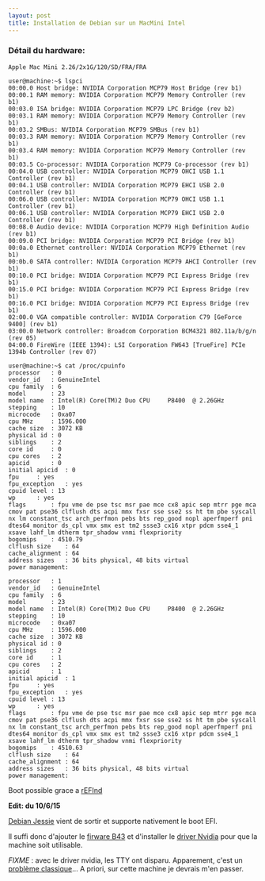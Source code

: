 ```yaml
---
layout: post
title: Installation de Debian sur un MacMini Intel
---
```


### Détail du hardware:
	Apple Mac Mini 2.26/2x1G/120/SD/FRA/FRA

	user@machine:~$ lspci
	00:00.0 Host bridge: NVIDIA Corporation MCP79 Host Bridge (rev b1)
	00:00.1 RAM memory: NVIDIA Corporation MCP79 Memory Controller (rev b1)
	00:03.0 ISA bridge: NVIDIA Corporation MCP79 LPC Bridge (rev b2)
	00:03.1 RAM memory: NVIDIA Corporation MCP79 Memory Controller (rev b1)
	00:03.2 SMBus: NVIDIA Corporation MCP79 SMBus (rev b1)
	00:03.3 RAM memory: NVIDIA Corporation MCP79 Memory Controller (rev b1)
	00:03.4 RAM memory: NVIDIA Corporation MCP79 Memory Controller (rev b1)
	00:03.5 Co-processor: NVIDIA Corporation MCP79 Co-processor (rev b1)
	00:04.0 USB controller: NVIDIA Corporation MCP79 OHCI USB 1.1 Controller (rev b1)
	00:04.1 USB controller: NVIDIA Corporation MCP79 EHCI USB 2.0 Controller (rev b1)
	00:06.0 USB controller: NVIDIA Corporation MCP79 OHCI USB 1.1 Controller (rev b1)
	00:06.1 USB controller: NVIDIA Corporation MCP79 EHCI USB 2.0 Controller (rev b1)
	00:08.0 Audio device: NVIDIA Corporation MCP79 High Definition Audio (rev b1)
	00:09.0 PCI bridge: NVIDIA Corporation MCP79 PCI Bridge (rev b1)
	00:0a.0 Ethernet controller: NVIDIA Corporation MCP79 Ethernet (rev b1)
	00:0b.0 SATA controller: NVIDIA Corporation MCP79 AHCI Controller (rev b1)
	00:10.0 PCI bridge: NVIDIA Corporation MCP79 PCI Express Bridge (rev b1)
	00:15.0 PCI bridge: NVIDIA Corporation MCP79 PCI Express Bridge (rev b1)
	00:16.0 PCI bridge: NVIDIA Corporation MCP79 PCI Express Bridge (rev b1)
	02:00.0 VGA compatible controller: NVIDIA Corporation C79 [GeForce 9400] (rev b1)
	03:00.0 Network controller: Broadcom Corporation BCM4321 802.11a/b/g/n (rev 05)
	04:00.0 FireWire (IEEE 1394): LSI Corporation FW643 [TrueFire] PCIe 1394b Controller (rev 07)

	user@machine:~$ cat /proc/cpuinfo
	processor	: 0
	vendor_id	: GenuineIntel
	cpu family	: 6
	model		: 23
	model name	: Intel(R) Core(TM)2 Duo CPU     P8400  @ 2.26GHz
	stepping	: 10
	microcode	: 0xa07
	cpu MHz		: 1596.000
	cache size	: 3072 KB
	physical id	: 0
	siblings	: 2
	core id		: 0
	cpu cores	: 2
	apicid		: 0
	initial apicid	: 0
	fpu		: yes
	fpu_exception	: yes
	cpuid level	: 13
	wp		: yes
	flags		: fpu vme de pse tsc msr pae mce cx8 apic sep mtrr pge mca cmov pat pse36 clflush dts acpi mmx fxsr sse sse2 ss ht tm pbe syscall nx lm constant_tsc arch_perfmon pebs bts rep_good nopl aperfmperf pni dtes64 monitor ds_cpl vmx smx est tm2 ssse3 cx16 xtpr pdcm sse4_1 xsave lahf_lm dtherm tpr_shadow vnmi flexpriority
	bogomips	: 4510.79
	clflush size	: 64
	cache_alignment	: 64
	address sizes	: 36 bits physical, 48 bits virtual
	power management:

	processor	: 1
	vendor_id	: GenuineIntel
	cpu family	: 6
	model		: 23
	model name	: Intel(R) Core(TM)2 Duo CPU     P8400  @ 2.26GHz
	stepping	: 10
	microcode	: 0xa07
	cpu MHz		: 1596.000
	cache size	: 3072 KB
	physical id	: 0
	siblings	: 2
	core id		: 1
	cpu cores	: 2
	apicid		: 1
	initial apicid	: 1
	fpu		: yes
	fpu_exception	: yes
	cpuid level	: 13
	wp		: yes
	flags		: fpu vme de pse tsc msr pae mce cx8 apic sep mtrr pge mca cmov pat pse36 clflush dts acpi mmx fxsr sse sse2 ss ht tm pbe syscall nx lm constant_tsc arch_perfmon pebs bts rep_good nopl aperfmperf pni dtes64 monitor ds_cpl vmx smx est tm2 ssse3 cx16 xtpr pdcm sse4_1 xsave lahf_lm dtherm tpr_shadow vnmi flexpriority
	bogomips	: 4510.63
	clflush size	: 64
	cache_alignment	: 64
	address sizes	: 36 bits physical, 48 bits virtual
	power management:

Boot possible grace a [rEFInd](https://gist.github.com/EmmanuelKasper/9590327#file-efi-boot-on-lenovo-thinkcenter-m92z)

__Edit: du 10/6/15__

[Debian Jessie](https://www.debian.org/releases/stable/) vient de sortir et supporte nativement le boot EFI.

Il suffi donc d'ajouter le [firware B43](https://wireless.wiki.kernel.org/en/users/Drivers/b43#devicefirmware) et d'installer le [driver Nvidia](https://wiki.debian.org/NvidiaGraphicsDrivers#configure) pour que la machine soit utilisable.

*FIXME* : avec le driver nvidia, les TTY ont disparu. Apparement, c'est un [problème classique](https://www.google.fr/search?q=tty+driver+nvidia+linux)... A priori, sur cette machine je devrais m'en passer.
